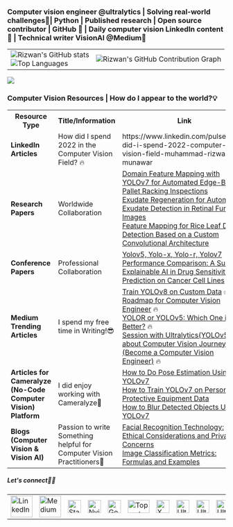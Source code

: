 ### Computer vision engineer @ultralytics | Solving real-world challenges🔎| Python | Published research | Open source contributor | GitHub 🌟 | Daily computer vision LinkedIn content 🚀 | Technical writer VisionAI @Medium📝

<table>
  <tr>
    <td>
      <img src="https://github-readme-stats.vercel.app/api?username=RizwanMunawar&show_icons=true&theme=github-compact&bg_color=FFFFFF" alt="Rizwan's GitHub stats"/>
      <br>
      <img src="https://github-readme-stats.vercel.app/api/top-langs/?username=RizwanMunawar&layout=compact&bg_color=FFFFFF&theme=github-compact" alt="Top Languages"/>
    </td>
    <td>
      <img src="https://github-readme-activity-graph.vercel.app/graph?username=RizwanMunawar&bg_color=FFFFFF&point=FF64DA&line=111F68&title_color=1E90FF&color=000000" alt="Rizwan's GitHub Contribution Graph"/>
    </td>
  </tr>
</table>

![](https://komarev.com/ghpvc/?username=RizwanMunawar&label=Visitors&color=brightgreen)

<h3>Computer Vision Resources | How do I appear to the world?💡</h3>
<table>
    <tr>
        <th>Resource Type</th>
        <th>Title/Information</th>
        <th>Link</th>
    </tr>
    <tr>
        <td><b>LinkedIn Articles</b></td>
        <td>How did I spend 2022 in the Computer Vision Field? 🔥</td>
        <td>https://www.linkedin.com/pulse/how-did-i-spend-2022-computer-vision-field-muhammad-rizwan-munawar</td>
    </tr>
    <tr>
        <td><b>Research Papers</b></td>
      <td>Worldwide Collaboration</td>
        <td>
         <a href="https://www.mdpi.com/1424-8220/22/18/6927">Domain Feature Mapping with YOLOv7 for Automated Edge-Based Pallet Racking Inspections</a><br/>
         <a href="https://ieeexplore.ieee.org/document/9885192">Exudate Regeneration for Automated Exudate Detection in Retinal Fundus Images</a><br/>
         <a href="https://www.mdpi.com/2304-8158/11/23/3914">Feature Mapping for Rice Leaf Defect Detection Based on a Custom Convolutional Architecture</a>
        </td>
    </tr>
    <tr>
        <td><b>Conference Papers</b></td>
        <td>Professional Collaboration</td>
        <td>
         <a href="https://aircconline.com/csit/papers/vol12/csit121602.pdf">Yolov5, Yolo-x, Yolo-r, Yolov7 Performance Comparison: A Survey</a><br/>
         <a href="https://ieeexplore.ieee.org/document/9922931">Explainable AI in Drug Sensitivity Prediction on Cancer Cell Lines</a><br/>
        </td>
    </tr>
    <tr>
        <td><b>Medium Trending Articles</b></td>
        <td>I spend my free time in Writing!😎 </td>
        <td>
            <a href="https://medium.com/augmented-startups/train-yolov8-on-custom-data-6d28cd348262">Train YOLOv8 on Custom Data</a> ✅<br>
            <a href="https://medium.com/augmented-startups/roadmap-for-computer-vision-engineer-45167b94518c">Roadmap for Computer Vision Engineer</a> 🔥<br>
            <a href="https://medium.com/augmented-startups/yolor-or-yolov5-which-one-is-better-2f844d35e1a1">YOLOR or YOLOv5: Which One is Better?</a> 🔥<br>
            <a href="https://ultralytics.com/article/Becoming-a-Computer-Vision-Engineer">Session with Ultralytics(YOLOv5) about Computer Vision Journey (Become a Computer Vision Engineer)</a> 🔥
        </td>
    </tr>
    <tr>
        <td><b>Articles for Cameralyze (No-Code Computer Vision) Platform</b></td>
        <td>I did enjoy working with Cameralyze🙂</td>
        <td>
            <a href="https://www.cameralyze.co/blog/how-to-do-pose-estimation-using-yolov7">How to Do Pose Estimation Using YOLOv7</a><br>
            <a href="https://www.cameralyze.co/blog/how-to-train-yolov7-on-personal-protective-equipment-data">How to Train YOLOv7 on Personal Protective Equipment Data</a><br>
            <a href="https://www.cameralyze.co/blog/how-to-blur-detected-objects-using-yolov7">How to Blur Detected Objects Using YOLOv7</a>
        </td>
    </tr>
     <tr>
        <td><b>Blogs (Computer Vision & Vision AI)</b></td>
        <td>Passion to write Something helpful for Computer Vision Practitioners🌟</td>
        <td>
            <a href="https://www.visobyte.com/2023/05/facial-recognition-technology-ethical-considerations-and-privacy-concerns.html">Facial Recognition Technology: Ethical Considerations and Privacy Concerns</a><br>
            <a href="https://www.visobyte.com/2023/05/image-classification-metrics-formulas-and-examples.html">Image Classification Metrics: Formulas and Examples</a>
        </td>
    </tr>
</table>

</body>
</html>

<h5> Let's connect🚀💪</h5>   


<table>
  <tr style="color:white; background-image: url('https://github.com/user-attachments/assets/26fdc0a0-d06b-4ece-bde9-22fcc2ec0e6d'); background-size: cover; background-position: center;">
    <td>
      <a href="https://www.linkedin.com/in/muhammadrizwanmunawar/">
        <img src="https://cdn-icons-png.flaticon.com/512/174/174857.png" alt="LinkedIn" width="50" height="50">
      </a>
    </td>
    <td>
      <a href="https://medium.com/@muhammadrizwanmunawar">
        <img src="https://github.com/user-attachments/assets/bca5a4fe-5c87-4418-8439-0bc9fe8b52d1" alt="Medium" width="50" height="50">
      </a>
    </td>
    <td>
      <a href="https://stackoverflow.com/users/13109683/muhammad-rizwan-munawar">
        <img src="https://cdn-icons-png.flaticon.com/512/2111/2111628.png" alt="StackOverflow" width="30" height="30">
      </a>
    </td>
    <td>
      <a href="https://forums.developer.nvidia.com/u/muhammadrizwanmunawar/">
        <img src="https://github.com/user-attachments/assets/935d601e-36a3-4d2c-9c3d-5d160e396abb" alt="Nvidia Developer" width="30" height="30">
      </a>
    </td>
    <td>
      <a href="https://scholar.google.com/citations?user=r3hkNdoAAAAJ">
        <img src="https://github.com/user-attachments/assets/d6bc4ed3-4ff9-498e-8861-926959c88697" alt="Google Scholar" width="30" height="30">
      </a>
    </td>
    <td>
      <a href="https://topmate.io/muhammadrizwanmunawar">
        <img src="https://github.com/user-attachments/assets/7cb6feb2-c028-4fed-b309-803e3154e3f5" alt="Topmate" width="50" height="30">
      </a>
    </td>
    <td>
      <a href="https://x.com/muhammdrizwanmr">
        <img src="https://cdn-icons-png.flaticon.com/512/733/733635.png" alt="X" width="30" height="30">
      </a>
    </td>
    <td>
      <a href="https://community.ultralytics.com/u/muhammadrizwanm">
        <img src="https://github.com/user-attachments/assets/efcba18e-5ba2-454d-939a-07f53ec00d8a" alt="Ultralytics Discourse" width="30" height="30">
      </a>
    </td>
    <td colspan="8">
      <a href="https://www.ultralytics.com/blog">
        <img src="https://github.com/user-attachments/assets/efcba18e-5ba2-454d-939a-07f53ec00d8a" alt="Ultralytics Blogs" width="30" height="30">
      </a>
    </td>
    <td colspan="8">
      <a href="https://www.reddit.com/user/muhammadrizwanmr/">
        <img src="https://www.redditinc.com/assets/images/site/reddit-logo.png" alt="Ultralytics Reddit" width="30" height="30">
      </a>
    </td>
  </tr>
</table>
 </div>
